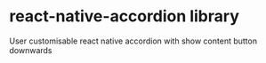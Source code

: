 # react-native-accordion library
User customisable react native accordion with show content button downwards
